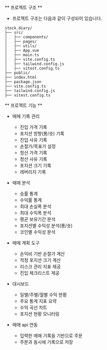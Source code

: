 ** 프로젝트 구조 **

- 프로젝트 구조는 다음과 같이 구성되어 있습니다.

```
stock_diary/
├── src/
│   ├── components/
│   ├── pages/
│   ├── utils/
│   ├── App.vue
│   ├── main.ts
│   ├── vite.config.ts
│   ├── tailwind.config.js
│   ├── vitest.config.ts
├── public/
├── index.html
├── package.json
├── vite.config.ts
├── tailwind.config.js
├── vitest.config.ts
```


** 프로젝트 기능 ** 

- 매매 기록 관리
  - 진입 가격 기록
  - 포지션 방향(롱/숏) 기록 
  - 진입 사유 기록
  - 손절가/목표가 설정
  - 청산 가격 기록
  - 청산 사유 기록
  - 포지션 크기 기록
  - 레버리지 기록

- 매매 분석
  - 승률 통계 
  - 수익률 통계
  - 최대 손실폭 분석
  - 최대 수익폭 분석
  - 평균 보유기간 분석
  - 포지션별 수익성 분석(롱/숏)
  - 코인별 수익성 분석

- 매매 계획 도구
  - 손익비 기반 손절가 계산
  - 적정 포지션 크기 계산
  - 리스크 관리 지표 제공
  - 진입 체크리스트 제공

- 대시보드
  - 일별/주별/월별 수익 현황
  - 주요 통계 지표 요약
  - 수익 곡선 차트
  - 포지션 현황 모니터링

- 매매 api 연동
  - 입력한 매매 기록을 기반으로 주문
  - 주문과 동시에 기록으로 저장


  
